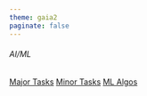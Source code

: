 ```yaml
---
theme: gaia2
paginate: false
---
```



<!-- _class: lead -->

###### AI/ML

<div class="dashboard-tiles">
  <a class="tile-link" href="aiml/major/index.html">Major Tasks</a>
  <a class="tile-link" href="aiml/minor/index.html">Minor Tasks</a>
  <a class="tile-link" href="aiml/mlalgos/index.html">ML Algos</a>
</div>
